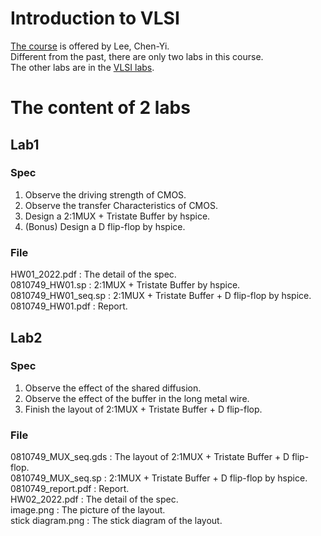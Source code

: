 # Introduction to VLSI
[The course](https://timetable.nycu.edu.tw/?r=main/crsoutline&Acy=111&Sem=1&CrsNo=515119&lang=zh-tw) is offered by Lee, Chen-Yi.  
Different from the past, there are only two labs in this course.  
The other labs are in the [VLSI labs](https://timetable.nycu.edu.tw/?r=main/crsoutline&Acy=111&Sem=1&CrsNo=515173&lang=zh-tw).

# The content of 2 labs
## Lab1
### Spec
1. Observe the driving strength of CMOS.  
2. Observe the transfer Characteristics of CMOS. 
3. Design a 2:1MUX + Tristate Buffer by hspice.  
4. (Bonus) Design a D flip-flop by hspice.  
### File
HW01_2022.pdf : The detail of the spec.  
0810749_HW01.sp : 2:1MUX + Tristate Buffer by hspice.  
0810749_HW01_seq.sp : 2:1MUX + Tristate Buffer + D flip-flop by hspice.  
0810749_HW01.pdf : Report.  

## Lab2  
### Spec  
1. Observe the effect of the shared diffusion.  
2. Observe the effect of the buffer in the long metal wire.  
3. Finish the layout of 2:1MUX + Tristate Buffer + D flip-flop.  

### File  
0810749_MUX_seq.gds : The layout of 2:1MUX + Tristate Buffer + D flip-flop.  
0810749_MUX_seq.sp : 2:1MUX + Tristate Buffer + D flip-flop by hspice.  
0810749_report.pdf : Report.  
HW02_2022.pdf : The detail of the spec.  
image.png : The picture of the layout.  
stick diagram.png : The stick diagram of the layout.
